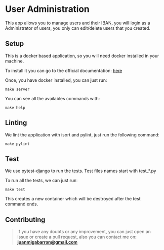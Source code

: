 # User Administration
This app allows you to manage users and their IBAN, you will login as a Administrator of users, you only can edit/delete users that you created. 

## Setup
This is a docker based application, so you will need docker installed in your machine.

To install it you can go to the official documentation: [here](https://docs.docker.com/install/)

Once, you have docker installed, you can just run:

    make server

You can see all the availables commands with:

    make help

## Linting
We lint the application with isort and pylint, just run the following command:
    
    make pylint

## Test
We use pytest-django to run the tests. Test files names start with test_*.py

To run all the tests, we can just run:

    make test

This creates a new container which will be destroyed after the test command ends.

## Contributing
>If you have any doubts or any improvement, you can just open an issue or create a pull request, also you can contact me on: 
**juanmigabarron@gmail.com**